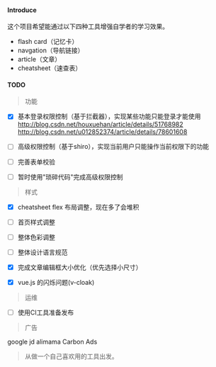 #### Introduce

这个项目希望能通过以下四种工具增强自学者的学习效果。
- flash card（记忆卡）
- navgation（导航链接）
- article（文章）
- cheatsheet（速查表）

#### TODO

> 功能

- [x] 基本登录权限控制（基于拦截器），实现某些功能只能登录才能使用
http://blog.csdn.net/houxuehan/article/details/51768982
http://blog.csdn.net/u012852374/article/details/78601608
- [ ] 高级权限控制（基于shiro），实现当前用户只能操作当前权限下的功能
- [ ] 完善表单校验
- [ ] 暂时使用"琐碎代码"完成高级权限控制


> 样式

- [x] cheatsheet flex 布局调整，现在多了会堆积
- [ ] 首页样式调整
- [ ] 整体色彩调整
- [ ] 整体设计语言规范
- [x] 完成文章编辑框大小优化（优先选择小尺寸）
- [x] vue.js 的闪烁问题(v-cloak)


> 运维

- [ ] 使用CI工具准备发布

> 广告

google
jd
alimama
Carbon Ads

> 从做一个自己喜欢用的工具出发。